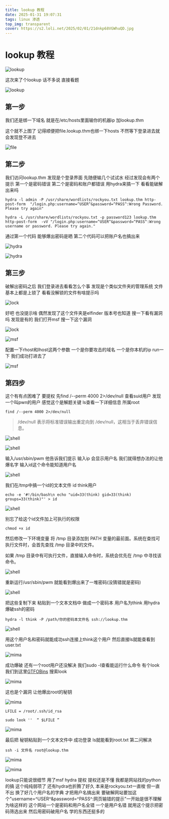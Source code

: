 ```yaml
---
title: lookup 教程
date: 2025-01-31 19:07:31
tags: linux 渗透
top_img: transparent
cover: https://s2.loli.net/2025/02/01/21dnkp68VGWhuQD.jpg
---
```

# lookup 教程
![lookup](/images/lookup-教程/head.png)

这次来了个lookup 话不多说 直接看题

![lookup](/images/lookup-教程/title.png)

## 第一步
我们还是绑一下域名 就是在/etc/hosts里面输你的机器ip 加lookup.thm

这个就不上图了 记得顺便把file.lookup.thm也绑一下hosts 不然等下登录进去就会发现登不进去

![file](/images/lookup-教程/fail.png)

## 第二步
我们访问lookup.thm 发现是个登录界面 先随便输几个试试水 经过发现会有两个提示 第一个是密码错误 第二个是密码和账户都错误 用hydra来搞一下 看看能破解出来吗 

```
hydra -l admin -P /usr/share/wordlists/rockyou.txt lookup.thm http-post-form  "/login.php:username=^USER^&password=^PASS^:Wrong Password. Please try again"

hydra -L /usr/share/wordlists/rockyou.txt -p password123 lookup.thm http-post-form  -vV "/login.php:username=^USER^&password=^PASS^:Wrong username or password. Please try again."
```

通过第一个代码 能够爆出密码是晒 第二个代码可以把账户名也搞出来

![hydra](/images/lookup-教程/password.png)

![hydra](/images/lookup-教程/password2.png)

## 第三步
破解出密码之后 我们登录进去看看怎么个事 发现是个类似文件夹的管理系统 文件基本上都是上锁了 看看没解锁的文件有啥提示吗 

![lock](/images/lookup-教程/file1.png)

好吧 也没提示啥 偶然发现了这个文件夹是elfinder 版本号也知道 搜一下看有漏洞吗 发现是有的 我们打开msf 搜一下这个漏洞

![lock](/images/lookup-教程/banbaen.png)

![msf](/images/lookup-教程/msf.png)

配置一下rhost和lhost这两个参数 一个是你要攻击的域名 一个是你本机的ip run一下 我们成功打进去了

![msf](/images/lookup-教程/msf1.png)

## 第四步
这个有有点困难了 要提权 先find /--perm 4000 2>/dev/null 查看suid用户 发现一个叫pwn的用户 感觉这个是解题关键 ls查看一下详细信息 所属root 

```
find /--perm 4000 2>/dev/null 
```

>/dev/null 表示将标准错误输出重定向到 /dev/null，这相当于丢弃错误信息。


![shell](/images/lookup-教程/pwn.png)


![shell](/images/lookup-教程/pwn2.png)

输入/usr/sbin/pwm 他告诉我们提示 输入ip 会显示用户名 我们就得想办法的让他爆名字 输入id这个命令能知道用户名

![shell](/images/lookup-教程/id.png)

我们在/tmp中搞一个id的文本文件 id think用户 

```
echo -e '#!/bin/bash\n echo "uid=33(think) gid=33(think) groups=33(think)"' > id
```

![shell](/images/lookup-教程/think.png)

别忘了给这个id文件加上可执行的权限

```
chmod +x id
```
然后修改一下环境变量 将 /tmp 目录添加到 PATH 变量的最前面。系统在查找可执行文件时，会首先查找 /tmp 目录中的文件。

如果 /tmp 目录中有可执行文件，直接输入命令时，系统会优先在 /tmp 中寻找该命令。

![shell](/images/lookup-教程/export.png)

重新运行/usr/sbin/pwm 就能看到爆出来了一堆密码(没猜错就是密码)

![shell](/images/lookup-教程/jose1.png)

把这些复制下来 粘贴到一个文本文档中 做成一个密码本 用户名为think 用hydra爆破ssh的密码 

```
hydra -l think -P /path/你的密码本文件名 ssh://lookup.thm
```

![shell](/images/lookup-教程/mima.png)

用这个用户名和密码就能成功ssh连接上think这个用户 然后直接ls就能查看到user.txt

![mima](/images/lookup-教程/user.png)

成功爆破 还有一个root用户还没解决 我们sudo -l查看能运行什么命令 有个look 我们到这里[GTFOBins](https://gtfobins.github.io/gtfobins/) 搜索look 

![mima](/images/lookup-教程/sudo.png)

这也是个漏洞 让他爆出root的秘钥

![mima](/images/lookup-教程/look2.png)

```
LFILE = /root/.ssh/id_rsa 

sudo look ''  “ $LFILE ”
```

![mima](/images/lookup-教程/look.png)

最后把 秘钥粘贴到一个文本文件中  成功登录 ls就能看到root.txt 第二问解决

```
ssh -i 文件名 root@lookup.thm
```

![mima](/images/lookup-教程/ssh.png)

![mima](/images/lookup-教程/root.png)

lookup只能说很细节 用了msf hydra 提权 提权还是不懂 我都是网站找的python的搞 这个纯纯弱项了 还有hydra也折腾了好久 本来是rockyou.txt一直梭 但一直不出 换了好几个用户名的字典 才把用户名搞出来
要破解网站要加这个"username=^USER^&password=^PASS^:网页输错的提示"一开始是很不理解为啥这样的 这个网站一个是密码和用户名全错 一个是用户名错 就用这个提示把密码筛选出来 然后用密码破用户名 学的东西还挺多的
